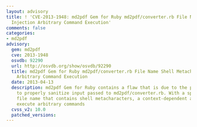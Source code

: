 ```yaml
---
layout: advisory
title: ! 'CVE-2013-1948: md2pdf Gem for Ruby md2pdf/converter.rb File Name Shell Metacharacter
  Injection Arbitrary Command Execution'
comments: false
categories:
- md2pdf
advisory:
  gem: md2pdf
  cve: 2013-1948
  osvdb: 92290
  url: http://osvdb.org/show/osvdb/92290
  title: md2pdf Gem for Ruby md2pdf/converter.rb File Name Shell Metacharacter Injection
    Arbitrary Command Execution
  date: 2013-04-13
  description: md2pdf Gem for Ruby contains a flaw that is due to the program failing
    to properly sanitize input passed to md2pdf/converter.rb. With a specially crafted
    file name that contains shell metacharacters, a context-dependent attacker can
    execute arbitrary commands
  cvss_v2: 10.0
  patched_versions: 
---
```

